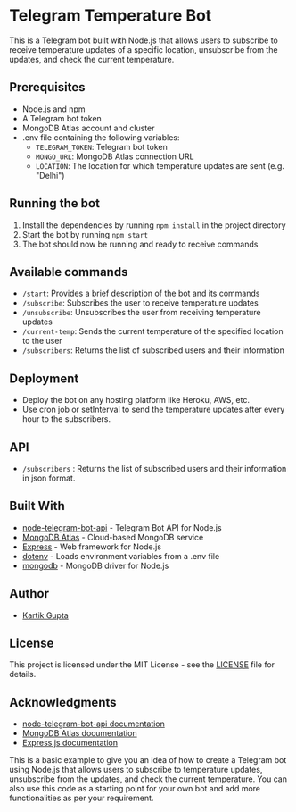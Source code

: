 # Telegram Temperature Bot

This is a Telegram bot built with Node.js that allows users to subscribe to receive temperature updates of a specific location, unsubscribe from the updates, and check the current temperature.

## Prerequisites
- Node.js and npm
- A Telegram bot token
- MongoDB Atlas account and cluster
- .env file containing the following variables:
  - `TELEGRAM_TOKEN`: Telegram bot token
  - `MONGO_URL`: MongoDB Atlas connection URL
  - `LOCATION`: The location for which temperature updates are sent (e.g. "Delhi")

## Running the bot
1. Install the dependencies by running `npm install` in the project directory
2. Start the bot by running `npm start`
3. The bot should now be running and ready to receive commands

## Available commands
- `/start`: Provides a brief description of the bot and its commands
- `/subscribe`: Subscribes the user to receive temperature updates
- `/unsubscribe`: Unsubscribes the user from receiving temperature updates
- `/current-temp`: Sends the current temperature of the specified location to the user
- `/subscribers`: Returns the list of subscribed users and their information
<!-- - `/temp-update`: Send the temperature updates to all subscribers after every hour -->

## Deployment
- Deploy the bot on any hosting platform like Heroku, AWS, etc.
- Use cron job or setInterval to send the temperature updates after every hour to the subscribers.

## API
- `/subscribers` : Returns the list of subscribed users and their information in json format.

## Built With
- [node-telegram-bot-api](https://github.com/yagop/node-telegram-bot-api) - Telegram Bot API for Node.js
- [MongoDB Atlas](https://www.mongodb.com/cloud/atlas) - Cloud-based MongoDB service
- [Express](https://expressjs.com/) - Web framework for Node.js
- [dotenv](https://www.npmjs.com/package/dotenv) - Loads environment variables from a .env file
- [mongodb](https://www.npmjs.com/package/mongodb) - MongoDB driver for Node.js

## Author
- [Kartik Gupta](https://github.com/kartik-gupta-ij)

## License
This project is licensed under the MIT License - see the [LICENSE](LICENSE) file for details.

## Acknowledgments
- [node-telegram-bot-api documentation](https://github.com/yagop/node-telegram-bot-api/blob/master/doc/usage.md)
- [MongoDB Atlas documentation](https://docs.atlas.mongodb.com/)
- [Express.js documentation](https://expressjs.com/en/4x/api.html)

This is a basic example to give you an idea of how to create a Telegram bot using Node.js that allows users to subscribe to temperature updates, unsubscribe from the updates, and check the current temperature. You can also use this code as a starting point for your own bot and add more functionalities as per your requirement.
